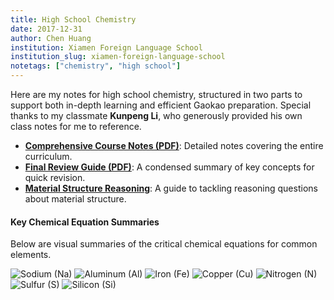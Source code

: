 ```yaml
---
title: High School Chemistry
date: 2017-12-31
author: Chen Huang
institution: Xiamen Foreign Language School
institution_slug: xiamen-foreign-language-school
notetags: ["chemistry", "high school"]
---
```


Here are my notes for high school chemistry, structured in two parts to support both in-depth learning and efficient Gaokao preparation. Special thanks to my classmate **Kunpeng Li**, who generously provided his own class notes for me to reference.

- [**Comprehensive Course Notes (PDF)**](/notes/high-school-chemistry/pdf/chemistry.pdf): Detailed notes covering the entire curriculum.
- [**Final Review Guide (PDF)**](/notes/high-school-chemistry/pdf/chemistry-review.pdf): A condensed summary of key concepts for quick revision.
- [**Material Structure Reasoning**](/notes/high-school-chemistry/pdf/reasoning.pdf): A guide to tackling reasoning questions about material structure.

#### Key Chemical Equation Summaries

Below are visual summaries of the critical chemical equations for common elements.

![Sodium (Na)](./images/equations-Na.jpeg)
![Aluminum (Al)](./images/equations-Al.jpeg)
![Iron (Fe)](./images/equations-Fe.jpeg)
![Copper (Cu)](./images/equations-Cu.jpeg)
![Nitrogen (N)](./images/equations-N.jpeg)
![Sulfur (S)](./images/equations-S.jpeg)
![Silicon (Si)](./images/equations-Si.jpeg)
